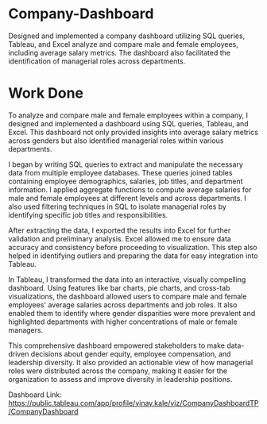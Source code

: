 # Company-Dashboard


 Designed and implemented a company dashboard utilizing SQL queries, Tableau, and Excel  analyze and compare male and female employees, including average salary metrics. The dashboard also facilitated the identification of managerial roles across departments.


# Work Done
To analyze and compare male and female employees within a company, I designed and implemented a dashboard using SQL queries, Tableau, and Excel. This dashboard not only provided insights into average salary metrics across genders but also identified managerial roles within various departments.

I began by writing SQL queries to extract and manipulate the necessary data from multiple employee databases. These queries joined tables containing employee demographics, salaries, job titles, and department information. I applied aggregate functions to compute average salaries for male and female employees at different levels and across departments. I also used filtering techniques in SQL to isolate managerial roles by identifying specific job titles and responsibilities.

After extracting the data, I exported the results into Excel for further validation and preliminary analysis. Excel allowed me to ensure data accuracy and consistency before proceeding to visualization. This step also helped in identifying outliers and preparing the data for easy integration into Tableau.

In Tableau, I transformed the data into an interactive, visually compelling dashboard. Using features like bar charts, pie charts, and cross-tab visualizations, the dashboard allowed users to compare male and female employees' average salaries across departments and job roles. It also enabled them to identify where gender disparities were more prevalent and highlighted departments with higher concentrations of male or female managers.

This comprehensive dashboard empowered stakeholders to make data-driven decisions about gender equity, employee compensation, and leadership diversity. It also provided an actionable view of how managerial roles were distributed across the company, making it easier for the organization to assess and improve diversity in leadership positions.
 
Dashboard Link: https://public.tableau.com/app/profile/vinay.kale/viz/CompanyDashboardTP/CompanyDashboard 
